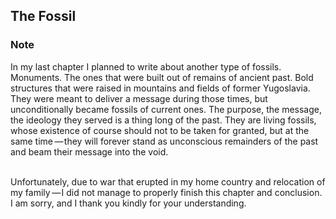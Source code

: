 


## The Fossil

<div class="subchapter">

### Note

</div>

In my last chapter I planned to write about another type of fossils. Monuments. The ones that were built out of remains of ancient past. Bold structures that were raised in mountains and fields of former Yugoslavia. They were meant to deliver a message during those times, but unconditionally became fossils of current ones. The purpose, the message, the ideology they served is a thing long of the past. They are living fossils, whose existence of course should not to be taken for granted, but at the same time&hairsp;&hairsp;—&hairsp;they will forever stand as unconscious remainders of the past and beam their message into the void.<br>
<br>

<div class="quote">
Unfortunately, due to war that erupted in my home country and relocation of my family&hairsp;&hairsp;—&hairsp;I did not manage to properly finish this chapter and conclusion. I am sorry, and I thank you kindly for your understanding.

</div>




